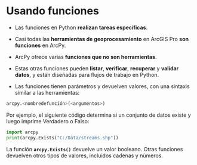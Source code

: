 # **Usando funciones**

* Las funciones en Python **realizan tareas específicas**.

* Casi todas las **herramientas de geoprocesamiento** en ArcGIS Pro **son funciones** en ArcPy.

* ArcPy ofrece varias **funciones que no son herramientas**.

* Estas otras funciones pueden **listar**, **verificar**, **recuperar** y **validar datos**, y están diseñadas para flujos de trabajo en Python.

* Las funciones tienen parámetros y devuelven valores, con una sintaxis similar a las herramientas:

```python
arcpy.<nombredefunción>(<argumentos>)
```

Por ejemplo, el siguiente código determina si un conjunto de datos existe y luego imprime Verdadero o Falso:

```python
import arcpy
print(arcpy.Exists("C:/Data/streams.shp"))
```

La función **`arcpy.Exists()`** devuelve un valor booleano. Otras funciones devuelven otros tipos de valores, incluidos cadenas y números.
